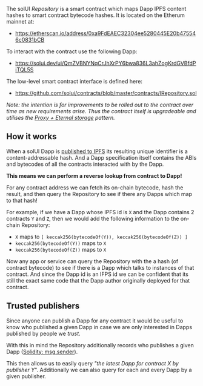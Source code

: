 The solUI _Repository_ is a smart contract which maps Dapp IPFS content hashes to
smart contract bytecode hashes. It is located on the Etherum mainnet at:

* https://etherscan.io/address/0xa9FdEAEC32304ee5280445E20b475546c0831bCB

To interact with the contract use the following Dapp:

* https://solui.dev/ui/QmZVBNYNqCrJhXrPY6bwa836L3ahZogKrdGVBfdPiTQL5S

The low-level smart contract interface is defined here:

* https://github.com/solui/contracts/blob/master/contracts/IRepository.sol

_Note: the intention is for improvements to be rolled out to the contract over time as new requirements arise. Thus
the contract itself is upgradeable and utilises the [Proxy + Eternal storage](https://hiddentao.com/archives/2019/10/03/upgradeable-smart-contracts-with-eternal-storage)
pattern._

## How it works

When a solUI Dapp is [published to IPFS](../Publishing/Overview) its resulting unique identifier is a content-addressable hash. And a
Dapp specification itself contains the ABIs and bytecodes of all the contracts interacted with by the Dapp.

**This means we can perform a reverse lookup from contract to Dapp!**

For any contract address we can fetch its
on-chain bytecode, hash the result, and then query the Repository to see if there any Dapps which map to that hash!

For example, if we have a Dapp whose IPFS id is `X` and the Dapp contains 2 contracts `Y` and `Z`, then we would add
the following information to the on-chain Repository:

* `X` maps to `[ keccak256(bytecodeOf(Y)), keccak256(bytecodeOf(Z)) ]`
* `keccak256(bytecodeOf(Y))` maps to `X`
* `keccak256(bytecodeOf(Z))` maps to `X`

Now any app or service can query the Repository with the a hash (of contract bytecode) to see if there is a Dapp which
talks to instances of that contract. And since the Dapp id is an IFPS id we can be confident that its still the exact
same code that the Dapp author originally deployed for that contract.

## Trusted publishers

Since anyone can publish a Dapp for any contract it would be useful to know who published a given Dapp in case we are
only interested in Dapps published by people we _trust_.

With this in mind the Repository additionally records who publishes a given Dapp ([Solidity: msg.sender](https://solidity.readthedocs.io/en/v0.6.4/units-and-global-variables.html)).

This then allows us to easily query _"the latest Dapp for contract X by publisher Y_". Additionally we can also query for
each and every Dapp by a given publisher.

